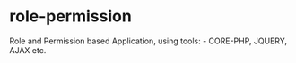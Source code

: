 # role-permission
Role and Permission based Application, using tools: - CORE-PHP, JQUERY, AJAX etc.
